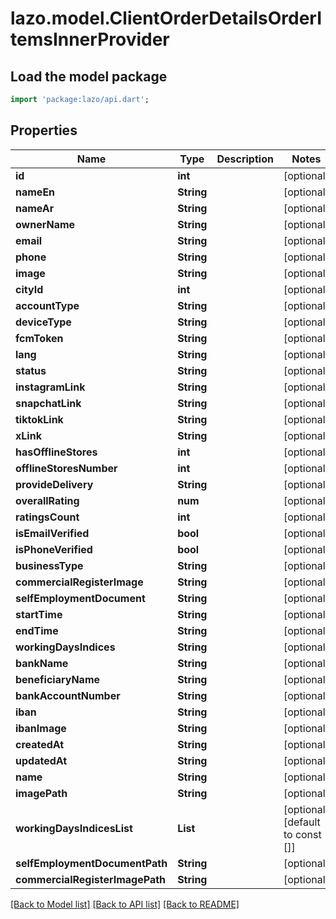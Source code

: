 # lazo.model.ClientOrderDetailsOrderItemsInnerProvider

## Load the model package
```dart
import 'package:lazo/api.dart';
```

## Properties
Name | Type | Description | Notes
------------ | ------------- | ------------- | -------------
**id** | **int** |  | [optional] 
**nameEn** | **String** |  | [optional] 
**nameAr** | **String** |  | [optional] 
**ownerName** | **String** |  | [optional] 
**email** | **String** |  | [optional] 
**phone** | **String** |  | [optional] 
**image** | **String** |  | [optional] 
**cityId** | **int** |  | [optional] 
**accountType** | **String** |  | [optional] 
**deviceType** | **String** |  | [optional] 
**fcmToken** | **String** |  | [optional] 
**lang** | **String** |  | [optional] 
**status** | **String** |  | [optional] 
**instagramLink** | **String** |  | [optional] 
**snapchatLink** | **String** |  | [optional] 
**tiktokLink** | **String** |  | [optional] 
**xLink** | **String** |  | [optional] 
**hasOfflineStores** | **int** |  | [optional] 
**offlineStoresNumber** | **int** |  | [optional] 
**provideDelivery** | **String** |  | [optional] 
**overallRating** | **num** |  | [optional] 
**ratingsCount** | **int** |  | [optional] 
**isEmailVerified** | **bool** |  | [optional] 
**isPhoneVerified** | **bool** |  | [optional] 
**businessType** | **String** |  | [optional] 
**commercialRegisterImage** | **String** |  | [optional] 
**selfEmploymentDocument** | **String** |  | [optional] 
**startTime** | **String** |  | [optional] 
**endTime** | **String** |  | [optional] 
**workingDaysIndices** | **String** |  | [optional] 
**bankName** | **String** |  | [optional] 
**beneficiaryName** | **String** |  | [optional] 
**bankAccountNumber** | **String** |  | [optional] 
**iban** | **String** |  | [optional] 
**ibanImage** | **String** |  | [optional] 
**createdAt** | **String** |  | [optional] 
**updatedAt** | **String** |  | [optional] 
**name** | **String** |  | [optional] 
**imagePath** | **String** |  | [optional] 
**workingDaysIndicesList** | **List<String>** |  | [optional] [default to const []]
**selfEmploymentDocumentPath** | **String** |  | [optional] 
**commercialRegisterImagePath** | **String** |  | [optional] 

[[Back to Model list]](../README.md#documentation-for-models) [[Back to API list]](../README.md#documentation-for-api-endpoints) [[Back to README]](../README.md)


